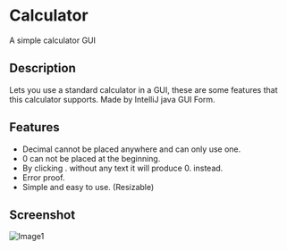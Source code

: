 # Calculator

A simple calculator GUI

## Description

Lets you use a standard calculator in a GUI, these are some features that this calculator supports.
Made by IntelliJ java GUI Form.

## Features

* Decimal cannot be placed anywhere and can only use one.
* 0 can not be placed at the beginning.
* By clicking . without any text it will produce 0. instead.
* Error proof.
* Simple and easy to use. (Resizable)

## Screenshot

![Image1](https://i.gyazo.com/37f677ccc16a08c1da439f78fbae2118.png)
